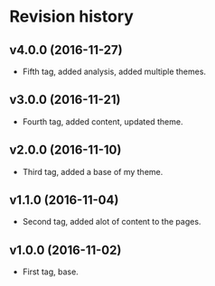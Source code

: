 Revision history
=======================================

v4.0.0 (2016-11-27)
---------------------------------------

* Fifth tag, added analysis, added multiple themes.

v3.0.0 (2016-11-21)
---------------------------------------

* Fourth tag, added content, updated theme.

v2.0.0 (2016-11-10)
---------------------------------------

* Third tag, added a base of my theme.

v1.1.0 (2016-11-04)
---------------------------------------

* Second tag, added alot of content to the pages.

v1.0.0 (2016-11-02)
---------------------------------------

* First tag, base.
